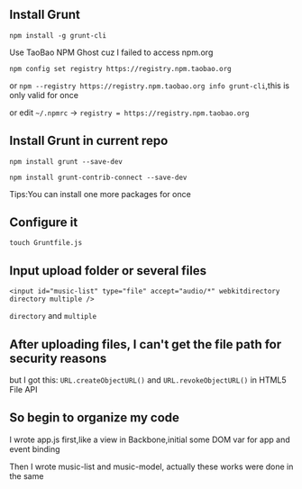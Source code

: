 ## Install Grunt

`npm install -g grunt-cli`

Use TaoBao NPM Ghost cuz I failed to access npm.org

`npm config set registry https://registry.npm.taobao.org`

or `npm --registry https://registry.npm.taobao.org info grunt-cli`,this is only valid for once

or edit `~/.npmrc` -> `registry = https://registry.npm.taobao.org`

## Install Grunt in current repo

`npm install grunt --save-dev`

`npm install grunt-contrib-connect --save-dev` 

Tips:You can install one more packages for once

## Configure it

`touch Gruntfile.js`

## Input upload folder or several files

`<input id="music-list" type="file" accept="audio/*" webkitdirectory directory multiple />`

`directory` and `multiple`

## After uploading files, I can't get the file path for security reasons

but I got this: `URL.createObjectURL()` and `URL.revokeObjectURL()` in HTML5 File API

## So begin to organize my code

I wrote app.js first,like a view in Backbone,initial some DOM var for app and event binding

Then I wrote music-list and music-model, actually these works were done in the same
